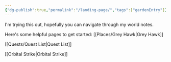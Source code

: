 ```yaml
---
{"dg-publish":true,"permalink":"/landing-page/","tags":["gardenEntry"]}
---
```


I'm trying this out, hopefully you can navigate through my world notes.  

Here's some helpful pages to get started:
[[Places/Grey Hawk\|Grey Hawk]]

[[Quests/Quest List\|Quest List]]

[[Orbital Strike\|Orbital Strike]]